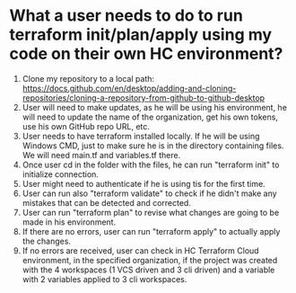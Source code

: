 # What a user needs to do to run terraform init/plan/apply using my code on their own HC environment?

1. Clone my repository to a local path: https://docs.github.com/en/desktop/adding-and-cloning-repositories/cloning-a-repository-from-github-to-github-desktop
2. User will need to make updates, as he will be using his environment, he will need to update the name of the organization, get his own tokens, use his own GitHub repo URL, etc.
3. User needs to have terraform installed locally. If he will be using Windows CMD, just to make sure he is in the directory containing files. We will need main.tf and variables.tf there.
4. Once user cd in the folder with the files, he can run "terraform init" to initialize connection.
5. User might need to authenticate if he is using tis for the first time.
6. User can run also "terraform validate" to check if he didn't make any mistakes that can be detected and corrected.
7. User can run "terraform plan" to revise what changes are going to be made in his environment.
8. If there are no errors, user can run "terraform apply" to actually apply the changes.
9. If no errors are received, user can check in HC Terraform Cloud environment, in the specified organization, if the project was created with the 4 workspaces (1 VCS driven and 3 cli driven) and a variable with 2 variables applied to 3 cli workspaces.
